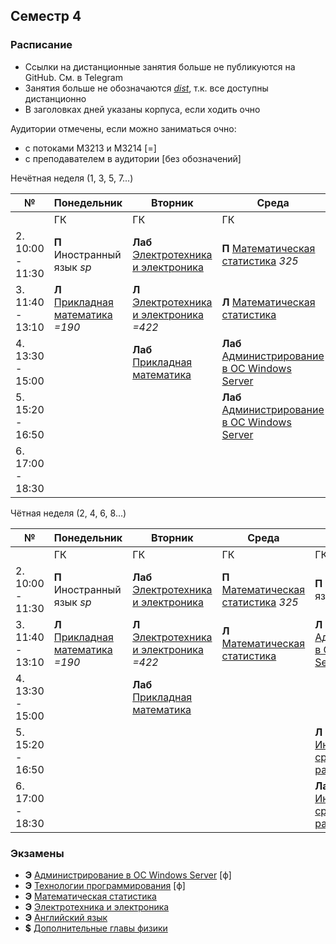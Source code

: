 
## Семестр 4

### Расписание

* Ссылки на дистанционные занятия больше не публикуются на GitHub. См. в Telegram
* Занятия больше не обозначаются [*dist*](), т.к. все доступны дистанционно
* В заголовках дней указаны корпуса, если ходить очно

Аудитории отмечены, если можно заниматься очно:
* с потоками M3213 и M3214 [=]
* с преподавателем в аудитории [без обозначений]

Нечётная неделя (1, 3, 5, 7...)

|№| Понедельник | Вторник | Среда | Четверг | Пятница | Суббота |
| ----- | ------ |------ |------ |------ |------ |------ |
| | ГК | ГК | ГК | ГК | Биржа | **dist** |
| 2. 10:00 - 11:30| **П** Иностранный язык *sp* | **Лаб** [Электротехника и электроника](Subjects/ElectricalAndElectronics.md)  | **П** [Математическая статистика](Subjects/MathematicalStatistics.md) *325* | **П** Иностранный язык *sp* |  | |
| 3. 11:40 - 13:10| **Л** [Прикладная математика](Subjects/AppliedMathematics.md) *=190* | **Л** [Электротехника и электроника](Subjects/ElectricalAndElectronics.md) *=422* | **Л** [Математическая статистика](Subjects/MathematicalStatistics.md) | **Л** [Администрирование в ОС Windows Server](Subjects/WindowsServerAdministration.md) *=403* | **Л** [Дополнительные главы физики](Subjects/Physics.md) *550* | **Лаб** [Технологии программирования](Subjects/ProgrammingTechnology.md) |
| 4. 13:30 - 15:00|  | **Лаб** [Прикладная математика](Subjects/AppliedMathematics.md) | **Лаб** [Администрирование в ОС Windows Server](Subjects/WindowsServerAdministration.md) | | **П** [Дополнительные главы физики](Subjects/Physics.md) *545* | **Л** [Технологии программирования](Subjects/ProgrammingTechnology.md) |
| 5. 15:20 - 16:50 | | | **Лаб** [Администрирование в ОС Windows Server](Subjects/WindowsServerAdministration.md)  | **Лаб** [Инструментальные средства разработки ПО](Subjects/SoftwareTools.md) | | |
| 6. 17:00 - 18:30 | | | | **Лаб** [Инструментальные средства разработки ПО](Subjects/SoftwareTools.md)  | | |


Чётная неделя (2, 4, 6, 8...)

|№| Понедельник | Вторник | Среда | Четверг | Пятница | Суббота |
| ----- | ------ |------ |------ |------ |------ |------ |
| | ГК | ГК | ГК | ГК | Биржа | **dist** |
| 2. 10:00 - 11:30| **П** Иностранный язык *sp* | **Лаб** [Электротехника и электроника](Subjects/ElectricalAndElectronics.md) | **П** [Математическая статистика](Subjects/MathematicalStatistics.md) *325* | **П** Иностранный язык  |  | |
| 3. 11:40 - 13:10| **Л** [Прикладная математика](Subjects/AppliedMathematics.md) *=190* | **Л** [Электротехника и электроника](Subjects/ElectricalAndElectronics.md) *=422* | **Л** [Математическая статистика](Subjects/MathematicalStatistics.md) | **Л** [Администрирование в ОС Windows Server](Subjects/WindowsServerAdministration.md) *=403* | **Л** [Дополнительные главы физики](Subjects/Physics.md) *550* | **Лаб** [Технологии программирования](Subjects/ProgrammingTechnology.md) |
| 4. 13:30 - 15:00|  | **Лаб** [Прикладная математика](Subjects/AppliedMathematics.md) | | | **П** [Дополнительные главы физики](Subjects/Physics.md) *545* | **Л** [Технологии программирования](Subjects/ProgrammingTechnology.md)  |
| 5. 15:20 - 16:50 | | | | **Л** [Инструментальные средства разработки ПО](Subjects/SoftwareTools.md) *=99* | | |
| 6. 17:00 - 18:30 | | | | **Лаб** [Инструментальные средства разработки ПО](Subjects/SoftwareTools.md) | | |



### Экзамены

* **Э** [Администрирование в ОС Windows Server](Subjects/WindowsServerAdministration.md) [ф]
* **Э** [Технологии программирования](Subjects/ProgrammingTechnology.md) [ф]
* **Э** [Математическая статистика](Subjects/MathematicalStatistics.md)
* **Э** [Электротехника и электроника](Subjects/ElectricalAndElectronics.md)
* **Э** [Английский язык](https://vk.cc/ak65kn)
* **$** [Дополнительные главы физики](Subjects/Physics.md)
